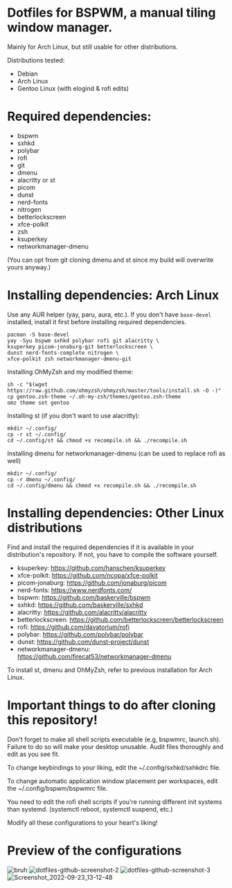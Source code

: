 # Dotfiles for BSPWM, a manual tiling window manager.

Mainly for Arch Linux, but still usable for other distributions. 

Distributions tested:

- Debian
- Arch Linux
- Gentoo Linux (with elogind & rofi edits)

# Required dependencies:
- bspwm
- sxhkd
- polybar
- rofi
- git
- dmenu
- alacritty or st
- picom
- dunst
- nerd-fonts
- nitrogen
- betterlockscreen
- xfce-polkit 
- zsh
- ksuperkey
- networkmanager-dmenu

(You can opt from git cloning dmenu and st since my build will overwrite yours anyway.)

# Installing dependencies: Arch Linux
Use any AUR helper (yay, paru, aura, etc.). If you don't have `base-devel` installed, install it first before installing required dependencies.

    pacman -S base-devel
    yay -Syu bspwm sxhkd polybar rofi git alacritty \
    ksuperkey picom-jonaburg-git betterlockscreen \
    dunst nerd-fonts-complete nitrogen \ 
    xfce-polkit zsh networkmanager-dmenu-git

Installing OhMyZsh and my modified theme:

    sh -c "$(wget https://raw.github.com/ohmyzsh/ohmyzsh/master/tools/install.sh -O -)"
    cp gentoo.zsh-theme ~/.oh-my-zsh/themes/gentoo.zsh-theme
    omz theme set gentoo

Installing st (if you don't want to use alacritty):

    mkdir ~/.config/
    cp -r st ~/.config/
    cd ~/.config/st && chmod +x recompile.sh && ./recompile.sh

Installing dmenu for networkmanager-dmenu (can be used to replace rofi as well)

    mkdir ~/.config/
    cp -r dmenu ~/.config/
    cd ~/.config/dmenu && chmod +x recompile.sh && ./recompile.sh

# Installing dependencies: Other Linux distributions
Find and install the required dependencies if it is available in your distribution's repository. If not, you have to compile the software yourself. 

- ksuperkey: https://github.com/hanschen/ksuperkey
- xfce-polkit: https://github.com/ncopa/xfce-polkit
- picom-jonaburg: https://github.com/jonaburg/picom
- nerd-fonts: https://www.nerdfonts.com/
- bspwm: https://github.com/baskerville/bspwm
- sxhkd: https://github.com/baskerville/sxhkd
- alacritty: https://github.com/alacritty/alacritty
- betterlockscreen: https://github.com/betterlockscreen/betterlockscreen
- rofi: https://github.com/davatorium/rofi
- polybar: https://github.com/polybar/polybar
- dunst: https://github.com/dunst-project/dunst
- networkmanager-dmenu: https://github.com/firecat53/networkmanager-dmenu

To install st, dmenu and OhMyZsh, refer to previous installation for Arch Linux.

# Important things to do after cloning this repository!

Don't forget to make all shell scripts executable (e.g, bspwmrc, launch.sh). Failure to do so will make your desktop unusable. Audit files thoroughly and edit as you see fit.

To change keybindings to your liking, edit the ~/.config/sxhkd/sxhkdrc file.

To change automatic application window placement per workspaces, edit the ~/.config/bspwm/bspwmrc file.

You need to edit the rofi shell scripts if you're running different init systems than systemd. (systemctl reboot, systemctl suspend, etc.)

Modify all these configurations to your heart's liking!

# Preview of the configurations
![bruh](https://user-images.githubusercontent.com/105838572/180804119-8c26b5da-00b4-47f1-8a9b-68a160dd4cd1.png)
![dotfiles-github-screenshot-2](https://user-images.githubusercontent.com/105838572/180804231-4e0c3c07-74a2-4c41-89e0-6bd8c23a4030.png)
![dotfiles-github-screenshot-3](https://user-images.githubusercontent.com/105838572/180922914-80d32093-3ecb-4354-9b0a-6b883c4c3184.png)
![Screenshot_2022-09-23_13-12-48](https://user-images.githubusercontent.com/105838572/191895860-7042e637-c14a-497e-ba4e-95e4b1d9ab94.png)
